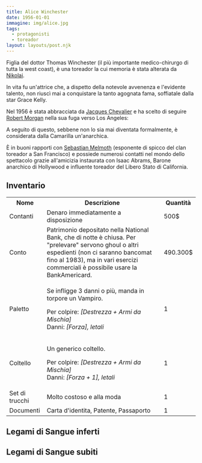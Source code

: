 ```yaml
---
title: Alice Winchester
date: 1956-01-01
immagine: img/alice.jpg
tags:
  - protagonisti
  - toreador
layout: layouts/post.njk
---
```


Figlia del dottor Thomas Winchester (il più importante medico-chirurgo di tutta la west coast), è una toreador la cui memoria è stata alterata da [Nikolai](http://xabacadabra.com/cursed-legacy/pg/nikolai).

In vita fu un'attrice che, a dispetto della notevole avvenenza e l'evidente talento, non riuscì mai a conquistare la tanto agognata fama, soffiatale dalla star Grace Kelly.

Nel 1956 è stata abbracciata da [Jacques Chevalier](http://xabacadabra.com/cursed-legacy/pg/jacques) e ha scelto di seguire [Robert Morgan](http://xabacadabra.com/cursed-legacy/2017/04/02/robert) nella sua fuga verso Los Angeles: 

A seguito di questo, sebbene non lo sia mai diventata formalmente, è considerata dalla Camarilla un'anarchica.

È in buoni rapporti con [Sebastian Melmoth](http://xabacadabra.com/cursed-legacy/pg/sebastian.html) (esponente di spicco del clan toreador a San Francisco) e possiede numerosi contatti nel mondo dello spettacolo grazie all'amicizia instaurata con Isaac Abrams, Barone anarchico di Hollywood e influente toreador del Libero Stato di California.

<h2>Inventario</h2>

<table id="timeline">
  <tr>
    <th>Nome</th>
    <th>Descrizione</th>
    <th>Quantità</th>
  </tr>
  <tr>
    <td>Contanti</td>
    <td>Denaro immediatamente a disposizione</td>
    <td>500$</td>
  </tr>
    <tr>
    <td>Conto</td>
    <td>Patrimonio depositato nella National Bank, che di notte è chiusa. Per "prelevare" servono ghoul o altri espedienti (non ci saranno bancomat fino al 1983), ma in vari esercizi commerciali è possibile usare la BankAmericard.</td>
    <td>490.300$</td>
  </tr>
  <tr>
    <td>Paletto</td>
    <td><p>Se infligge 3 danni o più, manda in torpore un Vampiro.</p>
    <p>Per colpire: <i>[Destrezza + Armi da Mischia]</i><br/>
    Danni: <i>[Forza], letali</i></p></td>
    <td>1</td>
  </tr>
  <tr>
    <td>Coltello</td>
    <td><p>Un generico coltello.</p>
    <p>Per colpire: <i>[Destrezza + Armi da Mischia]</i><br/>
    Danni: <i>[Forza + 1], letali</i></p></td>
    <td>1</td>
  </tr>
  <tr>
    <td>Set di trucchi</td>
    <td>Molto costoso e alla moda</td>
    <td>1</td>
  </tr>
  <tr>
    <td>Documenti</td>
    <td>Carta d'identita, Patente, Passaporto</td>
    <td>1</td>
  </tr>
</table>

<!--
  <tr>
    <td></td>
    <td></td>
    <td></td>
  </tr>
-->

<h2>Legami di Sangue inferti</h2>

<h2>Legami di Sangue subiti</h2>